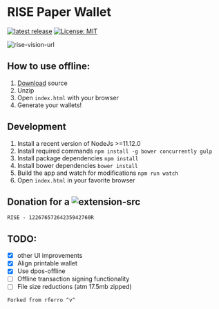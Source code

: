 # RISE Paper Wallet

[![latest release](https://badgen.net/github/release/spookiestevie/rise-paperwallet)][latest]
[![License: MIT](https://badgen.now.sh/badge/license/MIT/green)](https://opensource.org/licenses/MIT)

![rise-vision-url](https://i.gyazo.com/e28fbea4072ed0030b64af8b9be310a2.png)
## How to use offline:

1. [Download][latest] source
2. Unzip
3. Open `index.html` with your browser
4. Generate your wallets!

## Development

1. Install a recent version of NodeJs >=11.12.0
2. Install required commands `npm install -g bower concurrently gulp`
3. Install package dependencies `npm install`
4. Install bower dependencies `bower install`
5. Build the app and watch for modifications `npm run watch`
6. Open `index.html` in your favorite browser
## Donation for a ![extension-src](https://i.gyazo.com/082a59964320ef0fe4ac1f05bca5c60a.png)


~~~
RISE - 12267657264235942760R
~~~

## TODO:

- [x] other UI improvements
- [x] Align printable wallet
- [x] Use dpos-offline
- [ ] Offline transaction signing functionality
- [ ] File size reductions (atm 17.5mb zipped)

~~~
Forked from rferro ^v^
~~~

[latest]: https://github.com/spookiestevie/rise-paperwallet/releases
[rise-vision-url]: https://rise.vision/
